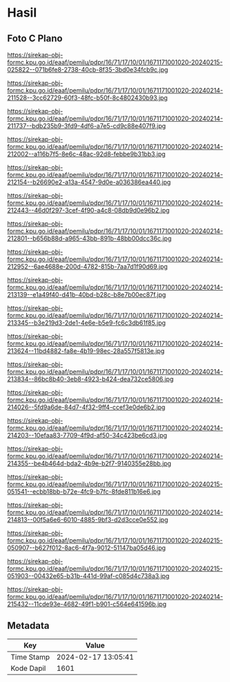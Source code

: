 # Hasil

## Foto C Plano

https://sirekap-obj-formc.kpu.go.id/eaaf/pemilu/pdpr/16/71/17/10/01/1671171001020-20240215-025822--071b6fe8-2738-40cb-8f35-3bd0e34fcb9c.jpg

https://sirekap-obj-formc.kpu.go.id/eaaf/pemilu/pdpr/16/71/17/10/01/1671171001020-20240214-211528--3cc62729-60f3-48fc-b50f-8c4802430b93.jpg

https://sirekap-obj-formc.kpu.go.id/eaaf/pemilu/pdpr/16/71/17/10/01/1671171001020-20240214-211737--bdb235b9-3fd9-4df6-a7e5-cd9c88e407f9.jpg

https://sirekap-obj-formc.kpu.go.id/eaaf/pemilu/pdpr/16/71/17/10/01/1671171001020-20240214-212002--a116b7f5-8e6c-48ac-92d8-febbe9b31bb3.jpg

https://sirekap-obj-formc.kpu.go.id/eaaf/pemilu/pdpr/16/71/17/10/01/1671171001020-20240214-212154--b26690e2-a13a-4547-9d0e-a036386ea440.jpg

https://sirekap-obj-formc.kpu.go.id/eaaf/pemilu/pdpr/16/71/17/10/01/1671171001020-20240214-212443--46d0f297-3cef-4f90-a4c8-08db9d0e96b2.jpg

https://sirekap-obj-formc.kpu.go.id/eaaf/pemilu/pdpr/16/71/17/10/01/1671171001020-20240214-212801--b656b88d-a965-43bb-891b-48bb00dcc36c.jpg

https://sirekap-obj-formc.kpu.go.id/eaaf/pemilu/pdpr/16/71/17/10/01/1671171001020-20240214-212952--6ae4688e-200d-4782-815b-7aa7d1f90d69.jpg

https://sirekap-obj-formc.kpu.go.id/eaaf/pemilu/pdpr/16/71/17/10/01/1671171001020-20240214-213139--e1a49f40-d41b-40bd-b28c-b8e7b00ec87f.jpg

https://sirekap-obj-formc.kpu.go.id/eaaf/pemilu/pdpr/16/71/17/10/01/1671171001020-20240214-213345--b3e219d3-2de1-4e6e-b5e9-fc6c3db61f85.jpg

https://sirekap-obj-formc.kpu.go.id/eaaf/pemilu/pdpr/16/71/17/10/01/1671171001020-20240214-213624--11bd4882-fa8e-4b19-98ec-28a557f5813e.jpg

https://sirekap-obj-formc.kpu.go.id/eaaf/pemilu/pdpr/16/71/17/10/01/1671171001020-20240214-213834--86bc8b40-3eb8-4923-b424-dea732ce5806.jpg

https://sirekap-obj-formc.kpu.go.id/eaaf/pemilu/pdpr/16/71/17/10/01/1671171001020-20240214-214026--5fd9a6de-84d7-4f32-9ff4-ccef3e0de6b2.jpg

https://sirekap-obj-formc.kpu.go.id/eaaf/pemilu/pdpr/16/71/17/10/01/1671171001020-20240214-214203--10efaa83-7709-4f9d-af50-34c423be6cd3.jpg

https://sirekap-obj-formc.kpu.go.id/eaaf/pemilu/pdpr/16/71/17/10/01/1671171001020-20240214-214355--be4b464d-bda2-4b9e-b2f7-9140355e28bb.jpg

https://sirekap-obj-formc.kpu.go.id/eaaf/pemilu/pdpr/16/71/17/10/01/1671171001020-20240215-051541--ecbb18bb-b72e-4fc9-b7fc-8fde811b16e6.jpg

https://sirekap-obj-formc.kpu.go.id/eaaf/pemilu/pdpr/16/71/17/10/01/1671171001020-20240214-214813--00f5a6e6-6010-4885-9bf3-d2d3cce0e552.jpg

https://sirekap-obj-formc.kpu.go.id/eaaf/pemilu/pdpr/16/71/17/10/01/1671171001020-20240215-050907--b627f012-8ac6-4f7a-9012-51147ba05d46.jpg

https://sirekap-obj-formc.kpu.go.id/eaaf/pemilu/pdpr/16/71/17/10/01/1671171001020-20240215-051903--00432e65-b31b-441d-99af-c085d4c738a3.jpg

https://sirekap-obj-formc.kpu.go.id/eaaf/pemilu/pdpr/16/71/17/10/01/1671171001020-20240214-215432--11cde93e-4682-49f1-b901-c564e641596b.jpg


## Metadata

| Key        | Value               |
| ---------- | ------------------- |
| Time Stamp | 2024-02-17 13:05:41 |
| Kode Dapil | 1601                |



